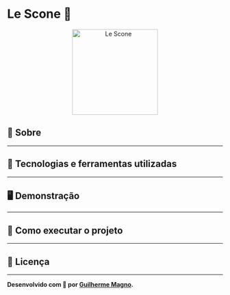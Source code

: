 # Le Scone 🍲
<p align="center">
<img src="https://i.imgur.com/koOhWMN.png" alt="Le Scone" title="Le Scone" width="200">
</p>

## 📖 Sobre   


---
## 🚀 Tecnologias e ferramentas utilizadas


---
## 🖥️ Demonstração


---
## 🔧 Como executar o projeto


---
## 📝 Licença


---
**Desenvolvido com 🤍 por [Guilherme Magno](https://github.com/devmagno/).**
